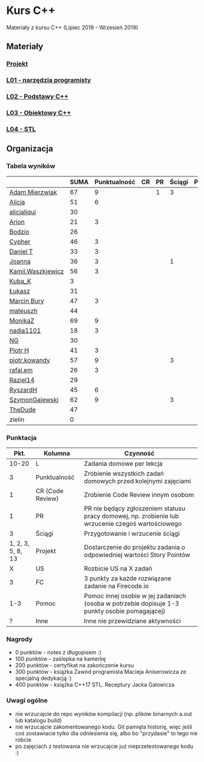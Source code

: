 # Kurs C++

Materiały z kursu C++ (Lipiec 2019 - Wrzesień 2019)

## Materiały

### [Projekt](project)
### [L01 - narzędzia programisty](L01-programmers-tools)
### [L02 - Podstawy C++](L02-C++-introduction)
### [L03 - Obiektowy C++](L03-object-oriented-cpp)
### [L04 - STL](L04-stl)

## Organizacja

### Tabela wyników

|                                                     | SUMA | Punktualność | CR | PR | Ściągi | Projekt | US | FC | Pomoc | Inne | L1 | L2 | L3 | L4 |
|-----------------------------------------------------|------|--------------|----|----|--------|---------|----|----|-------|------|----|----|----|----|
| [Adam Mierzwiak](https://github.com/adamvm)         |   67 |            9 |    |  1 |      3 |         |    |    |       |    3 | 15 | 15 | 15 |  6 |
| [Alicja](https://github.com/AlicjaBonder)           |   51 |            6 |    |    |        |         |    |    |       |      | 15 | 15 | 15 |    |
| [alicjaliqui](https://github.com/alicjaliQui)       |   30 |              |    |    |        |         |    |    |       |      | 15 | 15 |    |    |
| [Arion](https://github.com/Ariionex)                |   21 |            3 |    |    |        |         |    |    |       |      |  3 |    | 15 |    |
| [Bodzio](https://github.com/Dolaroza)               |   26 |              |    |    |        |         |    |    |       |    5 |  6 |    | 15 |    |
| [Cypher](https://github.com/ChopSeeGuy)             |   46 |            3 |    |    |        |         |    |    |       |    5 | 15 |  8 | 15 |    |
| [Daniel T](https://github.com/LinQ007)              |   33 |            3 |    |    |        |         |    |    |       |      | 15 | 15 |    |    |
| [Joanna](https://github.com/teojdb)                 |   36 |            3 |    |    |      1 |         |    |    |       |      | 15 |  9 |  8 |    |
| [Kamil.Waszkiewicz](https://github.com/darkassazi)  |   56 |            3 |    |    |        |         |    |    |       |    3 | 15 |  5 | 15 | 15 |
| [Kuba_K](https://github.com/kubakusz)               |    3 |              |    |    |        |         |    |    |       |      |  3 |    |    |    |
| [Łukasz](https://github.com/lucaswalicki)           |   31 |              |    |    |        |         |    |    |       |      |  8 |  4 |  8 | 11 |
| [Marcin Bury](https://github.com/MarcinBury92)      |   47 |            3 |    |    |        |         |    |    |       |      | 15 | 15 | 14 |    |
| [mateuszh](https://github.com/czarny247)            |   44 |              |    |    |        |         |    |    |       |    5 |  6 | 12 | 15 |  6 |
| [MonikaZ](https://github.com/MonikaZelechowska)     |   69 |            9 |    |    |        |         |    |    |       |      | 15 | 15 | 15 | 15 |
| [nadia1101](https://github.com/JustynaSlazak)       |   18 |            3 |    |    |        |         |    |    |       |      | 15 |    |    |    |
| [NG](https://github.com/NG90)                       |   30 |              |    |    |        |         |    |    |       |      | 15 | 15 |    |    |
| [Piotr H](https://github.com/PiotrHCpp)             |   41 |            3 |    |    |        |         |    |    |       |    1 |  8 | 15 | 14 |    |
| [piotr.kowandy](https://github.com/PiotrKowandy)    |   57 |            9 |    |    |      3 |         |    |    |       |      | 15 | 15 | 15 |    |
| [rafal.em](https://github.com/elRaphaelo)           |   26 |            3 |    |    |        |         |    |    |       |      |  7 |  2 | 14 |    |
| [Raziel14](https://github.com/Arakis14)             |   29 |              |    |    |        |         |    |    |       |      | 15 |    |  8 |  6 |
| [RyszardH](https://github.com/RyszardHalapacz)      |   45 |            6 |    |    |        |         |    |    |       |      |  9 | 15 | 15 |    |
| [SzymonGajewski](https://github.com/SzymonGajewski) |   62 |            9 |    |    |      3 |         |    |    |       |      | 15 | 15 | 14 |  6 |
| [TheDude](https://github.com/TheDude-cpu)           |   47 |              |    |    |        |         |    |    |       |      | 15 | 13 |  8 | 11 |
| zielin                                              |    0 |              |    |    |        |         |    |    |       |      |    |    |    |    |

### Punktacja

| Pkt.              | Kolumna           | Czynność |
|-------------------|-------------------|----------|
| 10-20             | L                 | Zadania domowe per lekcja |
| 3                 | Punktualność      | Zrobienie wszystkich zadań domowych przed kolejnymi zajęciami |
| 1                 | CR (Code Review)  | Zrobienie Code Review innym osobom |
| 1                 | PR                | PR nie będący zgłoszeniem statusu pracy domowej, np. zrobienie lub wrzucenie czegoś wartościowego |
| 3                 | Ściągi            | Przygotowanie i wrzucenie ściągi |
| 1, 2, 3, 5, 8, 13 | Projekt           | Dostarczenie do projektu zadania o odpowiedniej wartości Story Pointów |
| X                 | US                | Rozbicie US na X zadań |
| 3                 | FC                | 3 punkty za każde rozwiązane zadanie na Firecode.io
| 1-3               | Pomoc             | Pomoc innej osobie w jej zadaniach (osoba w potrzebie dopisuje 1-3 punkty osobie pomagającej) |
| ?                 | Inne              | Inne nie przewidziane aktywności |

### Nagrody

- 0 punktów - notes z długopisem :)
- 100 punktów - zaślepka na kamerkę
- 200 punktów - certyfikat na zakończenie kursu
- 300 punktów - książka Zawód programista Macieja Aniserowicza ze specjalną dedykacją :)
- 400 punktów - książka C++17 STL. Receptury Jacka Galowicza

### Uwagi ogólne

- nie wrzucajcie do repo wyników kompilacji (np. plików binarnych a.out lub katalogu build)
- nie wrzucajcie zakomentowanego kodu. Git pamięta historię, więc jeśli coś zostawiacie tylko dla odniesienia się, albo bo "przydasie" to tego nie róbcie.
- po zajęciach z testowania nie wrzucajcie już nieprzetestowanego kodu :)
